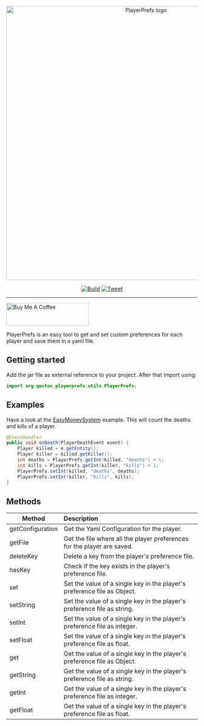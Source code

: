 <p align="center">
  <a href="https://github.com/emilkrebs/PlayerPrefs" target="_blank" rel="noopener noreferrer">
    <img width="720" src="https://user-images.githubusercontent.com/68400102/151151267-dd5b6834-dd7c-46f2-b2f3-a56c8f620b49.png" alt="PlayerPrefs logo">
  </a>
</p>
<div id="badges" align="center">
  
   [![Build](https://github.com/emilkrebs/PlayerPrefs/actions/workflows/build.yml/badge.svg)](https://github.com/emilkrebs/PlayerPrefs/actions/workflows/build.yml)
   [![Tweet](https://img.shields.io/twitter/url/http/shields.io.svg?style=social)](https://twitter.com/intent/tweet?text=PlayerPrefs%20is%20a%20easy%20tool%20to%20set%20preferences%20for%20each%20player%20for%20new%20spigot%20developers.%20%23spigot%20%23minecraft%20%23easy&url=https%3A%2F%2Fgithub.com%2Femilkrebs%2FPlayerPrefs)
</div>
<hr>
<a href="https://www.buymeacoffee.com/emilkrebs" target="_blank"><img src="https://cdn.buymeacoffee.com/buttons/v2/default-yellow.png" alt="Buy Me A Coffee" style="height: 60px !important;width: 217px !important;" ></a>

PlayerPrefs is an easy tool to get and set custom preferences for each player and save them in a yaml file.

## Getting started
Add the jar file as external reference to your project.
After that import using:
```Java
import org.qeston.playerprefs.utils.PlayerPrefs;
```

## Examples
Have a look at the [EasyMoneySystem](https://github.com/emilkrebs/EasyMoneySystem) example. 
This will count the deaths and kills of a player.

```Java
@EventHandler
public void onDeath(PlayerDeathEvent event) {
    Player killed = e.getEntity();
    Player killer = killed.getKiller();
    int deaths = PlayerPrefs.getInt(killed, "deaths") + 1;
    int kills = PlayerPrefs.getInt(killer, "kills") + 1;
    PlayerPrefs.setInt(killed, "deaths", deaths);
    PlayerPrefs.setInt(killer, "kills", kills);
}
```


## Methods

| Method        | Description   |
| ------------- |:------------- |
| getConfiguration| Get the Yaml Configuration for the player.                     |
| getFile       | Get the file where all the player preferences for the player are saved. |
| deleteKey     | Delete a key from the player's preference file.                         |
| hasKey        | Check if the key exists in the player's preference file.                |
| set           | Set the value of a single key in the player's preference file as Object.|
| setString     | Set the value of a single key in the player's preference file as string.|
| setInt        | Set the value of a single key in the player's preference file as integer.|
| setFloat      | Set the value of a single key in the player's preference file as float. |
| get           | Get the value of a single key in the player's preference file as Object.|
| getString     | Get the value of a single key in the player's preference file as string.|
| getInt        | Get the value of a single key in the player's preference file as integer.|
| getFloat      | Get the value of a single key in the player's preference file as float. |
